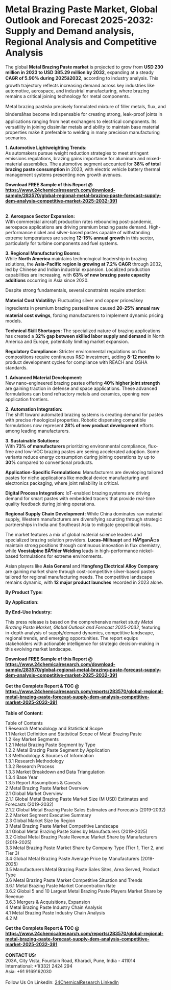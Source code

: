 <h1>Metal Brazing Paste Market, Global Outlook and Forecast 2025-2032: Supply and Demand analysis, Regional Analysis and Competitive Analysis</h1><p>The global <strong>Metal Brazing Paste market</strong> is projected to grow from <strong>USD 230 million in 2023 to USD 385.29 million by 2032</strong>, expanding at a steady <strong>CAGR of 5.90% during 2025â2032</strong>, according to industry analysis. This growth trajectory reflects increasing demand across key industries like automotive, aerospace, and industrial manufacturing, where brazing remains a critical joining technology for metal components.</p><p>Metal brazing pasteâa precisely formulated mixture of filler metals, flux, and bindersâhas become indispensable for creating strong, leak-proof joints in applications ranging from heat exchangers to electrical components. Its versatility in joining dissimilar metals and ability to maintain base material properties make it preferable to welding in many precision manufacturing scenarios.</p><p><strong>1. Automotive Lightweighting Trends:</strong><br>
As automakers pursue weight reduction strategies to meet stringent emissions regulations, brazing gains importance for aluminum and mixed-material assemblies. The automotive segment accounted for <strong>38% of total brazing paste consumption</strong> in 2023, with electric vehicle battery thermal management systems presenting new growth avenues.</p><div><b>Download FREE Sample of this Report @ 
            <a href="https://www.24chemicalresearch.com/download-sample/283570/global-regional-metal-brazing-paste-forecast-supply-dem-analysis-competitive-market-2025-2032-391">
            https://www.24chemicalresearch.com/download-sample/283570/global-regional-metal-brazing-paste-forecast-supply-dem-analysis-competitive-market-2025-2032-391</a></b></div><br><p><strong>2. Aerospace Sector Expansion:</strong><br>
With commercial aircraft production rates rebounding post-pandemic, aerospace applications are driving premium brazing paste demand. High-performance nickel and silver-based pastes capable of withstanding extreme temperatures are seeing <strong>12-15% annual growth</strong> in this sector, particularly for turbine components and fuel systems.</p><p><strong>3. Regional Manufacturing Booms:</strong><br>
While <strong>North America</strong> maintains technological leadership in brazing solutions, the <strong>Asia-Pacific region is growing at 7.2% CAGR</strong> through 2032, led by Chinese and Indian industrial expansion. Localized production capabilities are increasing, with <strong>63% of new brazing paste capacity additions</strong> occurring in Asia since 2020.</p><p>Despite strong fundamentals, several constraints require attention:</p><p><strong>Material Cost Volatility:</strong> Fluctuating silver and copper pricesâkey ingredients in premium brazing pastesâhave caused <strong>20-25% annual raw material cost swings</strong>, forcing manufacturers to implement dynamic pricing models.</p><p><strong>Technical Skill Shortages:</strong> The specialized nature of brazing applications has created a <strong>32% gap between skilled labor supply and demand</strong> in North America and Europe, potentially limiting market expansion.</p><p><strong>Regulatory Compliance:</strong> Stricter environmental regulations on flux compositions require continuous R&amp;D investment, adding <strong>8-12 months</strong> to product development cycles for compliance with REACH and OSHA standards.</p><p><strong>1. Advanced Material Development:</strong><br>
New nano-engineered brazing pastes offering <strong>40% higher joint strength</strong> are gaining traction in defense and space applications. These advanced formulations can bond refractory metals and ceramics, opening new application frontiers.</p><p><strong>2. Automation Integration:</strong><br>
The shift toward automated brazing systems is creating demand for pastes with precise rheological properties. Robotic dispensing compatible formulations now represent <strong>28% of new product development</strong> efforts among leading manufacturers.</p><p><strong>3. Sustainable Solutions:</strong><br>
With <strong>73% of manufacturers</strong> prioritizing environmental compliance, flux-free and low-VOC brazing pastes are seeing accelerated adoption. Some variants reduce energy consumption during joining operations by up to <strong>30%</strong> compared to conventional products.</p><p><strong>Application-Specific Formulations:</strong> Manufacturers are developing tailored pastes for niche applications like medical device manufacturing and electronics packaging, where joint reliability is critical.</p><p><strong>Digital Process Integration:</strong> IoT-enabled brazing systems are driving demand for smart pastes with embedded tracers that provide real-time quality feedback during joining operations.</p><p><strong>Regional Supply Chain Development: </strong>While China dominates raw material supply, Western manufacturers are diversifying sourcing through strategic partnerships in India and Southeast Asia to mitigate geopolitical risks.</p><p>The market features a mix of global material science leaders and specialized brazing solution providers. <strong>Lucas-Milhaupt</strong> and <strong>HÃ¶ganÃ¤s</strong> maintain strong positions through continuous innovation in flux chemistry, while <strong>Voestalpine BÃ¶hler Welding</strong> leads in high-performance nickel-based formulations for extreme environments.</p><p>Asian players like <strong>Asia General</strong> and <strong>Hongfeng Electrical Alloy Company</strong> are gaining market share through cost-competitive silver-based pastes tailored for regional manufacturing needs. The competitive landscape remains dynamic, with <strong>12 major product launches</strong> recorded in 2023 alone.</p><p><strong>By Product Type:</strong></p><p><strong>By Application:</strong></p><p><strong>By End-Use Industry:</strong></p><p>This press release is based on the comprehensive market study <em>Metal Brazing Paste Market, Global Outlook and Forecast 2025-2032</em>, featuring in-depth analysis of supply/demand dynamics, competitive landscape, regional trends, and emerging opportunities. The report equips stakeholders with actionable intelligence for strategic decision-making in this evolving market landscape.</p><div><b>Download FREE Sample of this Report @ 
            <a href="https://www.24chemicalresearch.com/download-sample/283570/global-regional-metal-brazing-paste-forecast-supply-dem-analysis-competitive-market-2025-2032-391">
            https://www.24chemicalresearch.com/download-sample/283570/global-regional-metal-brazing-paste-forecast-supply-dem-analysis-competitive-market-2025-2032-391</a></b></div><br><div><b>Get the Complete Report & TOC @ 
            <a href="https://www.24chemicalresearch.com/reports/283570/global-regional-metal-brazing-paste-forecast-supply-dem-analysis-competitive-market-2025-2032-391">
            https://www.24chemicalresearch.com/reports/283570/global-regional-metal-brazing-paste-forecast-supply-dem-analysis-competitive-market-2025-2032-391</a></b></div><br>
            <b>Table of Content:</b><p>Table of Contents<br />
1 Research Methodology and Statistical Scope<br />
1.1 Market Definition and Statistical Scope of Metal Brazing Paste<br />
1.2 Key Market Segments<br />
1.2.1 Metal Brazing Paste Segment by Type<br />
1.2.2 Metal Brazing Paste Segment by Application<br />
1.3 Methodology & Sources of Information<br />
1.3.1 Research Methodology<br />
1.3.2 Research Process<br />
1.3.3 Market Breakdown and Data Triangulation<br />
1.3.4 Base Year<br />
1.3.5 Report Assumptions & Caveats<br />
2 Metal Brazing Paste Market Overview<br />
2.1 Global Market Overview<br />
2.1.1 Global Metal Brazing Paste Market Size (M USD) Estimates and Forecasts (2019-2032)<br />
2.1.2 Global Metal Brazing Paste Sales Estimates and Forecasts (2019-2032)<br />
2.2 Market Segment Executive Summary<br />
2.3 Global Market Size by Region<br />
3 Metal Brazing Paste Market Competitive Landscape<br />
3.1 Global Metal Brazing Paste Sales by Manufacturers (2019-2025)<br />
3.2 Global Metal Brazing Paste Revenue Market Share by Manufacturers (2019-2025)<br />
3.3 Metal Brazing Paste Market Share by Company Type (Tier 1, Tier 2, and Tier 3)<br />
3.4 Global Metal Brazing Paste Average Price by Manufacturers (2019-2025)<br />
3.5 Manufacturers Metal Brazing Paste Sales Sites, Area Served, Product Type<br />
3.6 Metal Brazing Paste Market Competitive Situation and Trends<br />
3.6.1 Metal Brazing Paste Market Concentration Rate<br />
3.6.2 Global 5 and 10 Largest Metal Brazing Paste Players Market Share by Revenue<br />
3.6.3 Mergers & Acquisitions, Expansion<br />
4 Metal Brazing Paste Industry Chain Analysis<br />
4.1 Metal Brazing Paste Industry Chain Analysis<br />
4.2 M</p><div><b>Get the Complete Report & TOC @ 
            <a href="https://www.24chemicalresearch.com/reports/283570/global-regional-metal-brazing-paste-forecast-supply-dem-analysis-competitive-market-2025-2032-391">
            https://www.24chemicalresearch.com/reports/283570/global-regional-metal-brazing-paste-forecast-supply-dem-analysis-competitive-market-2025-2032-391</a></b></div><br><b>CONTACT US:</b><br>
            203A, City Vista, Fountain Road, Kharadi, Pune, India - 411014<br>
            International: +1(332) 2424 294<br>
            Asia: +91 9169162030 <br><br>
            Follow Us On LinkedIn: <a href="https://www.linkedin.com/company/24chemicalresearch/">24ChemicalResearch LinkedIn</a>
